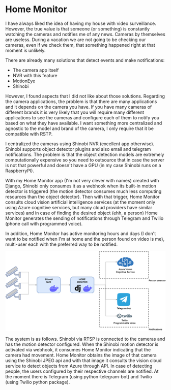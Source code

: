 # Home Monitor
I have always liked the idea of having my house with video surveillance. However, the true value is that someone (or something) is constantly watching the cameras and notifies me of any news. Cameras by themselves are useless. During a vacation we are not going to be checking our cameras, even if we check them, that something happened right at that moment is unlikely.

There are already many solutions that detect events and make notifications:
* The camera app itself
* NVR with this feature
* MotionEye
* Shinobi

However, I found aspects that I did not like about those solutions. Regarding the camera applications, the problem is that there are many applications and it depends on the camera you have. If you have many cameras of different brands it is very likely that you will require many different applications to see the cameras and configure each of them to notify you based on what they have available. I want something more centralized and agnostic to the model and brand of the camera, I only require that it be compatible with RSTP.

I centralized the cameras using Shinobi NVR (excellent app otherwise). Shinobi supports object detector plugins and also email and telegram notifications. The problem is that the object detection models are extremely computationally expensive so you need to outsource that in case the server is not that powerful and doesn't have a GPU (in my case Shinobi runs on a RaspberryPI).

With my Home Monitor app (I'm not very clever with names) created with Django, Shinobi only consumes it as a webhook when its built-in motion detector is triggered (the motion detector consumes much less computing resources than the object detector). Then with that trigger, Home Monitor consults cloud vision artificial intelligence services (at the moment only using Azure cognitive services, but many cloud providers have similar services) and in case of finding the desired object (ehh, a person) Home Monitor generates the sending of notifications through Telegram and Twilio (phone call with programmed voice).

In addition, Home Monitor has active monitoring hours and days (I don't want to be notified when I'm at home and the person found on video is me), multi-user each with the preferred way to be notified.

![home-monitor-diagram](https://github.com/Felipe1005/home-monitor/raw/main/home-monitor.png)

The system is as follows. Shinobi via RTSP is connected to the cameras and has the motion detector configured. When the Shinobi motion detector is activated via webhook, it consumes Home Monitor indicating that the camera had movement. Home Monitor obtains the image of that camera using the Shinobi JPEG api and with that image it consults the vision cloud service to detect objects from Azure through API. In case of detecting people, the users configured by their respective channels are notified. At the moment there is Telegram (using python-telegram-bot) and Twilio (using Twilio python package).
